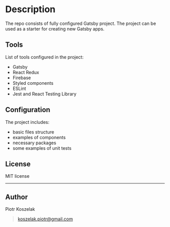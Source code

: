 # Description

The repo consists of fully configured Gatsby project.
The project can be used as a starter for creating new Gatsby apps.

## Tools

List of tools configured in the project:

- Gatsby
- React Redux
- Firebase
- Styled components
- ESLint
- Jest and React Testing Library

## Configuration

The project includes:

- basic files structure
- examples of components
- necessary packages
- some examples of unit tests

## License

MIT license

---

## Author

Piotr Koszelak

> koszelak.piotr@gmail.com
